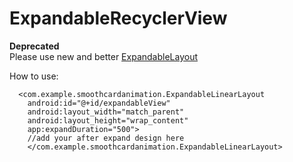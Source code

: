 # ExpandableRecyclerView
<b>Deprecated</b><br>
Please use new and better <a href="https://github.com/sourabhgupta811/ExpandableLayout">ExpandableLayout</a><br>

How to use:
  
      <com.example.smoothcardanimation.ExpandableLinearLayout
        android:id="@+id/expandableView"
        android:layout_width="match_parent"
        android:layout_height="wrap_content"
        app:expandDuration="500">
        //add your after expand design here
        </com.example.smoothcardanimation.ExpandableLinearLayout>        
